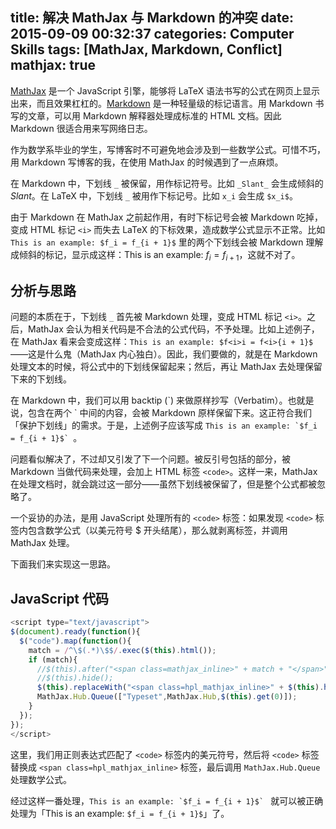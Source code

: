 title: 解决 MathJax 与 Markdown 的冲突
date: 2015-09-09 00:32:37
categories: Computer Skills
tags: [MathJax, Markdown, Conflict]
mathjax: true
---

[MathJax](https://www.mathjax.org/) 是一个 JavaScript 引擎，能够将 LaTeX 语法书写的公式在网页上显示出来，而且效果杠杠的。[Markdown](https://zh.wikipedia.org/zh/Markdown) 是一种轻量级的标记语言。用 Markdown 书写的文章，可以用 Markdown 解释器处理成标准的 HTML 文档。因此 Markdown 很适合用来写网络日志。

作为数学系毕业的学生，写博客时不可避免地会涉及到一些数学公式。可惜不巧，用 Markdown 写博客的我，在使用 MathJax 的时候遇到了一点麻烦。

在 Markdown 中，下划线 `_` 被保留，用作标记符号。比如 `_Slant_` 会生成倾斜的 _Slant_。在 LaTeX 中，下划线 `_` 被用作下标记号。比如 `x_i` 会生成 `$x_i$`。

由于 Markdown 在 MathJax 之前起作用，有时下标记号会被 Markdown 吃掉，变成 HTML 标记 `<i>` 而失去 LaTeX 的下标效果，造成数学公式显示不正常。比如 `This is an example: $f_i = f_{i + 1}$` 里的两个下划线会被 Markdown 理解成倾斜的标记，显示成这样：This is an example: $f_i = f_{i + 1}$，这就不对了。

<!-- more -->

## 分析与思路

问题的本质在于，下划线 `_` 首先被 Markdown 处理，变成 HTML 标记 `<i>`。之后，MathJax 会认为相关代码是不合法的公式代码，不予处理。比如上述例子，在 MathJax 看来会变成这样：`This is an example: $f<i>i = f<i>{i + 1}$`——这是什么鬼（MathJax 内心独白）。因此，我们要做的，就是在 Markdown 处理文本的时候，将公式中的下划线保留起来；然后，再让 MathJax 去处理保留下来的下划线。

在 Markdown 中，我们可以用 backtip (\`) 来做原样抄写（Verbatim）。也就是说，包含在两个 \` 中间的内容，会被 Markdown 原样保留下来。这正符合我们「保护下划线」的需求。于是，上述例子应该写成 ``This is an example: `$f_i = f_{i + 1}$` ``。

问题看似解决了，不过却又引发了下一个问题。被反引号包括的部分，被 Markdown 当做代码来处理，会加上 HTML 标签 `<code>`。这样一来，MathJax 在处理文档时，就会跳过这一部分——虽然下划线被保留了，但是整个公式都被忽略了。

一个妥协的办法，是用 JavaScript 处理所有的 `<code>` 标签：如果发现 `<code>` 标签内包含数学公式（以美元符号 \$ 开头结尾），那么就剥离标签，并调用 MathJax 处理。

下面我们来实现这一思路。

## JavaScript 代码

```javascript
<script type="text/javascript">
$(document).ready(function(){
  $("code").map(function(){
    match = /^\$(.*)\$$/.exec($(this).html());
    if (match){
      //$(this).after("<span class=mathjax_inline>" + match + "</span>");
      //$(this).hide();
      $(this).replaceWith("<span class=hpl_mathjax_inline>" + $(this).html() + "</span>");
      MathJax.Hub.Queue(["Typeset",MathJax.Hub,$(this).get(0)]);
    }
  });
});
</script>
```

这里，我们用正则表达式匹配了 `<code>` 标签内的美元符号，然后将 `<code>` 标签替换成 `<span class=hpl_mathjax_inline>` 标签，最后调用 `MathJax.Hub.Queue` 处理数学公式。

经过这样一番处理，``This is an example: `$f_i = f_{i + 1}$` `` 就可以被正确处理为「This is an example: `$f_i = f_{i + 1}$`」了。
